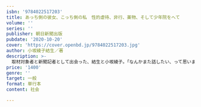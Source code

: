 ```yaml
---
isbn: '9784022517203'
title: あっち側の彼女、こっち側の私　性的虐待、非行、薬物、そして少年院をへて
volume: ''
series: ''
publisher: 朝日新聞出版
pubdate: '2020-10-20'
cover: 'https://cover.openbd.jp/9784022517203.jpg'
author: 小坂綾子結生／著
description: >-
  取材対象者と新聞記者として出会った、結生と小坂綾子。「なんかまた話したい、って思いました」という結生からのメールをきっかけに、ふたりは結生の人生を振り返る作業を始める。実母からの暴力と、継父からの性的虐待を受けて児童養護施設で育った結生。万引き、援助交際、薬物に囲まれた中高時代の荒れた生活から少年院を経て、自分らしい生き方を模索するなかで抱え込んだ苦悩と葛藤を吐露する。重い過去を引きずりながらも前に進むことをやめない結生の姿を通じて「人が育つこと」「生きること」を問い直したノンフィクション。
price: '1400'
genre: ''
target: 一般
format: 単行本
content: 社会

---
```

